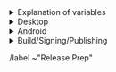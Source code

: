 <details>
  <summary>Explanation of variables</summary>

- `$(BUILD_SERVER)` : the server the main builder is using to build a tor-browser release
- `$(STAGING_SERVER)` : the server the signer is using to to run the signing process
- `$(TOR_LAUNCHER_VERSION)` : version of `tor-launcher`, used in tags
    - example : `0.2.33`
- `$(ESR_VERSION)` : the Mozilla defined ESR version, used in various places for building tor-browser tags, labels, etc
    - example : `91.6.0`
- `$(ESR_TAG)` : the Mozilla defined hg (Mercurial) tag associated with `$(ESR_VERSION)`
    - exmaple : `FIREFOX_91_7_0esr_BUILD2`
- `$(ESR_TAG_PREV)` : the Mozilla defined hg (Mercurial) tag associated with the previous ESR version when rebasing (ie, the ESR version we are rebasing from)
- `$(RR_VERSION)` : the Mozilla defined 'Rapid Relese' version, used in various places for building geckoview tags, labels, etc
    - example : `96.0.3`
- `$(RR_TAG)` : the Mozilla defined hg (Mercurial) tag associated with `$(ESR_VERSION)`
    - exmaple : `FIREFOX_96_0_3_RELEASE`
- `$(RR_TAG_PREV)` : the Mozilla defined hg (Mercurial) tag associated with the previous ESR version when rebasing (ie, the ESR version we are rebasing from)
- `$(TOR_BROWSER_MAJOR)` : the Tor Browser major version
    - example : `11`
- `$(TOR_BROWSER_MINOR)` : the Tor Browser minor version
    - example : either `0` or `5`; Alpha's is always `(Stable + 5) % 10`
- `$(FIREFOX_BUILD_N)` : the firefox build revision within a given `tor-browser` branch; this is separate from the `$(TOR_BROWSER_BUILD_N) ` value
    - example : `build1`
- `$(TOR_BROWSER_BUILD_N)` : the tor-browser build revision for a given Tor Browser release; used in tagging git commits
    - example : `build2`
    - **NOTE** : `$(FIREFOX_BUILD_N)` and `$(TOR_BROWSER_BUILD_N)` typically are the same, but it is possible for them to diverge. For example :
        - if we have multiple Tor Browser releases on a given ESR branch the two will become out of sync as the `$(FIREFOX_BUILD_N)` value will increase, while the `$(TOR_BROWSER_BUILD_N)` value may stay at `build1` (but the `$(TOR_BROWSER_VERSION)` will increase)
        - if we have build failures unrelated to `tor-browser`, the `$(TOR_BROWSER_BUILD_N)` value will increase while the `$(FIREFOX_BUILD_N)` will stay the same.
- `$(TOR_BROWSER_VERSION)` : the published Tor Browser version
    - example : `11.5a6`, `11.0.7`
- `$(TOR_BROWSER_BRANCH)` : the full name of tor-browser branch
    - typically of the form: `tor-browser-$(ESR_VERSION)esr-$(TOR_BROWSER_MAJOR).$(TOR-BROWSER_MINOR)-1`
- `$(TOR_BROWSER_BRANCH_PREV)` : the full name of the previous tor-browser branch (when rebasing)
- `$(GECKOVIEW_BRANCH)` : the full name of geckoview branch
    - typically of the form: `tor-browser-$(RR_VERSION)-$(TOR_BROWSER_MAJOR).$(TOR-BROWSER_MINOR)-1`
- `$(GECKOVIEW_BRANCH_PREV)` : the full name of the previous geckoview branch (when rebasing)
</details>

<details>
    <summary>Desktop</summary>

### **torbutton** ***(Optional)***: https://git.torproject.org/torbutton.git
- [ ] ***(Optional)*** Update translations :
  - **NOTE** : mandatory if we have added new string dependencies
  -  [ ] `./import-translations.sh`
  -  [ ] Commit with message `Translation updates
     - **NOTE** : only add files which are already being tracked
  -  [ ] *(Optional)* Backport to maintenance branch if present
- [ ] fixup! `tor-browser`'s `Bug 10760 : Integrate TorButton to TorBrowser core` issue to point to updated `torbutton` commit

### **tor-launcher** ***(Optional)***: https://git.torproject.org/tor-launcher.git
- [ ] ***(Optional)*** Update translations:
  - **NOTE** : mandatory if we have added new string dependencies
  - [ ] ./localization/import-translations.sh
- [ ] Update `install.rdf` file with new version
- [ ] Sign/Tag commit :
    - Tag : `$(TOR_LAUNCHER_VERSION)`
    - Message `Tagging $(TOR_LAUNCHER_VERSION)`
- [ ] Push `master` and tag to origin

### tor-browser: https://git.torproject.org/tor-browser.git
- [ ] ***(Optional)*** Rebase to `$(ESR_VERSION)`
    - [ ] Find the Firefox hg tag here : https://hg.mozilla.org/releases/mozilla-esr91/tags
        - [ ] `$(ESR_TAG)` : `INSERT_TAG_HERE`
    - [ ] Identify the hg patch associated with above hg tag, and find the equivalent `gecko-dev` git commit (search by commit message)
        - [ ] `gecko-dev` commit : `INSERT_COMMIT_HASH_HERE`
    - [ ] Create new `tor-browser` branch with the discovered `gecko-dev` commit as `HEAD` named `tor-browser-$(ESR_VERSION)esr-$(TOR_BROWSER_MAJOR).$(TOR-BROWSER_MINOR)-1`
    - [ ] Sign/Tag commit :
        - Tag : `$(ESR_TAG)`
        - Message : `Hg tag $(ESR_TAG)`
    - [ ] Push new branch and tag to origin
    - [ ] Rebase `tor-browser` patches
    - [ ] Perform rangediff to ensure nothing weird happened resolving conflicts
        - `git range-diff $(ESR_TAG_PREV)..$(TOR_BROWSER_BRANCH_PREV) $(ESR_TAG)..$(TOR_BROWSER_BRANCH)`
    - [ ] Open MR for the rebase
- [ ] _TODO: tag base firefox no-tor browser_
- [ ] ***(Optional)*** Backport any required patches to Stable
    - [ ] cherry-pick patches on top of rebased branch (issues to backport should have `Backport` label and be linked to the associated `Release Prep` issue
    - [ ] Close associated `Backport` issues
    - [ ] Open MR for the backport commits
- [ ] Sign/Tag commit :
    - Tag : `tor-browser-$(ESR_VERSION)esr-$(TOR_BROWSER_MAJOR).$(TOR_BROWSER_MINOR)-1-$(FIREFOX_BUILD_N)`
    - Message : `Tagging $(FIREFOX_BUILD_N) for $(ESR_VERSION)esr-based (alpha|stable)`
- [ ] Push tag to origin

</details>

<details>
    <summary>Android</summary>

### **geckoview**: https://git.torproject.org/tor-browser.git
- [ ] ***(Optional)*** Rebase to `$(RR_VERSION)`
    - [ ] Find the Firefox hg tag here : https://hg.mozilla.org/releases/mozilla-release/tags
        - [ ] `$(RR_TAG)` : `INSERT_TAG_HERE`
    - [ ] Identify the hg patch associated with above hg tag, and find the equivalent `gecko-dev` git commit (search by commit message)
        - [ ] `gecko-dev` commit : `INSERT_COMMIT_HASH_HERE`
    - [ ] Create new `geckoview` branch with the discovered `gecko-dev` commit as `HEAD` named `geckoview-$(RR_VERSION)-$(TOR_BROWSER_MAJOR).$(TOR-BROWSER_MINOR)-1`
    - [ ] Sign/Tag commit :
        - Tag : `$(RR_TAG)`
        - Message : `Hg tag $(RR_TAG)`
    - [ ] Push new branch and tag to origin
    - [ ] Rebase `geckoview` patches
    - [ ] Perform rangediff to ensure nothing weird happened resolving conflicts
        - `git range-diff $(RR_TAG_PREV)..$(GECKOVIEW_BRANCH_PREV) $(RR_TAG)..$(GECKOVIEW_BRANCH)`
    - [ ] Open MR for the rebase
    - [ ] Merge + Push
- [ ] ***(Optional)*** Backport any required patches to Stable
    - [ ] cherry-pick patches on top of rebased branch (issues to backport should have `Backport` label and be linked to the associated `Release Prep` issue
    - [ ] Close associated `Backport` issues
    - [ ] Open MR for the backport commits
    - [ ] Merge + Push
- [ ] Sign/Tag commit :
    - Tag : `geckoview-$(RR_VERSION)-$(TOR_BROWSER_MAJOR).$(TOR_BROWSER_MINOR)-1-$(FIREFOX_BUILD_N)`
    - Message : `Tagging $(FIREFOX_BUILD_N) for $(RR_VERSION)-based (alpha|stable)`
- [ ] Push tag to origin

### **tba-translation** ***(Optional)***: https://git.torproject.org/translation.git
_TODO_

### **android-components** ***(Optional)***: https://gitlab.torproject.org/tpo/applications/android-components.git
_TODO_

### **tor-android-service** ***(Optional)***: https://git.torproject.org/tor-android-service.git
_TODO_

### **fenix** ***(Optional)***: https://gitlab.torproject.org/tpo/applications/fenix.git
_TODO_

</details>

<details>
    <summary>Build/Signing/Publishing</summary>

### tor-browser-build: https://git.torproject.org/builders/tor-browser-build.git
Tor Browser Alpha (and Nightly) are on the `master` branch, while Stable lives in the various `$(TOR_BROWSER_MAJOR).$(TOR_BROWSER_MINOR)-maint` (and possibly more specific) branches

- [ ] Update `rbm.conf`
    - [ ] `var/torbrowser_version` : update to next version
    - [ ] `var/torbrowser_build` : update to `$(TOR_BROWSER_BUILD_N)`
    - [ ] `var/torbrowser_incremental_from` : update to previous version
        - [ ] **IMPORTANT**: Really actually make sure this is the previous Desktop/Android version or else the `make incrementals-*` step will fail
- [ ] Update `projects/firefox/config`
    - [ ] `git_hash` : update the $(FIREFOX_BUILD_N) section to match `tor-browser` tag
    - [ ] ***(Optional)*** `var/firefox_platform_version` : update to latest $(ESR_VERSION) if rebased
- [ ] Check for NoScript updates here : https://addons.mozilla.org/en-US/firefox/addon/noscript
    - [ ] ***(Optional)*** If version available, update `noscript` section of `input_files` in `projects/tor-browser/config`
        - [ ] `URL`
        - [ ] `sha256sum`
- [ ] Check for openssl updates here : https://github.com/openssl/openssl/tags
    - [ ] ***(Optional)*** If new 1.X.Y series tag available, update `projects/openssl/config`
        - [ ] `version` : update to next 1.X.Y release tag
        - [ ] `input_files/sha256sum` : update to sha256 sum of source tarball
- [ ] Check for tor updates here : https://gitlab.torproject.org/tpo/core/tor/-/tags ; Tor Browser Alpha uses `-alpha` tagged tor, while stable uses the stable series
    - [ ] ***(Optional)*** If new tor version is available, update `projects/tor/config`
        - [ ] `version` : update to next release tag
- [ ] Check for go updates here : https://golang.org/dl (Tor Browser Alpha uses the latest Stable go version, while Tor Browser Stable uses the latest of the previous Stable major series version (eg: if Tor Browser Alpha is on the go1.17 series, Tor Browser Stable is on the go1.16 series)
    - [ ] ***(Optional)*** If new go version is available, update `projects/go/config`
        - [ ] `version` : update go version
        - [ ] `input_files/sha256sum` for `go` : update sha256sum of archive (sha256 sums are displayed on the go download page)
- [ ] ***(Android Only)*** Update allowed_addons.json by running (from `tor-browser-build` root)`./tools/fetch_allowed_addons.py > projects/tor-browser/allowed_addons.json
- [ ] Update `ChangeLog.txt`
  - [ ] Ensure ChangeLog.txt is sync'd between alpha and stable branches
- [ ] Open MR with above changes
- [ ] Begin build on `$(BUILD_SERVER)`
- [ ] Sign/Tag commit : `make signtag-(alpha|release)`
- [ ] Push tag to origin

### notify stakeholders
- [ ] Email tor-qa mailing list: tor-qa@lists.torproject.org
    - [ ] Provide links to unsigned builds on `$(BUILD_SERVER)`
    - [ ] Call out any new functionality which needs testing
    - [ ] Link to any known issues
- [ ] Email Tails dev mailing list: tails-dev@boum.org
    - [ ] Provide links to unsigned builds on `$(BUILD_SERVER)`

### blog: https://gitlab.torproject.org/tpo/web/blog.git

- [ ] Duplicate previous Stable or Alpha release blog post as appropriate to new directory under `content/blog/new-release-tor-browser-$(TOR_BROWSER_VERSION)` and update with info on release :
    - [ ] Update Tor Browser version numbers
    - [ ] Note any ESR rebase
    - [ ] Note any Rapid Release rebase
    - [ ] Link to any Firefox security updates
    - [ ] Note any updates to :
        - [ ] tor
        - [ ] openssl
        - [ ] go
        - [ ] noscript
    - [ ] Convert ChangeLog.txt to markdown format used here by : `tor-browser-build/tools/changelog-format-blog-post`
- [ ] Push to origin as new branch, open 'Draft :' MR
- [ ] Remove draft from MR once signed-packages are uploaded
- [ ] Merge

### website: https://gitlab.torproject.org/tpo/web/tpo.git
- [ ] `databags/versions.ini` : Update the downloads versions
    - `torbrowser-stable/version` : sort of a catch-all for latest stable version
    - `torbrowser-stable/win32` : tor version in the expert bundle
    - `torbrowser-*-stable/version` : platform-specific stable versions
    - `torbrowser-*-alpha/version` : platform-specific alpha versions
    - `tor-stable`,`tor-alpha` : set by tor devs, do not touch
- [ ] Push to origin as new branch, open 'Draft :' MR
- [ ] Remove draft from MR once signed-packages are uploaded
- [ ] Merge

### signing + publishing
- [ ] Ensure builders have matching builds
- [ ] On `$(STAGING_SERVER)`, ensure updated:
  - [ ] `tor-browser-build/tools/signing/set-config`
    - [ ] `NSS_DB_DIR` : location of the `nssdb7` directory
  - [ ]  `tor-browser-build/tools/signing/set-config.hosts`
    - [ ] `ssh_host_builder` : ssh hostname of machine with unsigned builds
      - **NOTE** : `tor-browser-build` is expected to be in the `$HOME` directory)
    - [ ] `ssh_host_linux_signer` : ssh hostname of linux signing machine
    - [ ] `ssh_host_macos_signer` : ssh hostname of macOS signing machine
  - [ ] `tor-browser-build/tools/signing/set-config.macos-notarization`
    - [ ] `macos_notarization_user` : the email login for a tor notariser Apple Developer account
  - [ ] `tor-browser-build/tools/signing/set-config.tbb-version`
    - [ ] `tbb_version` : tor browser version string, same as `var/torbrowser_version` in `rbm.conf` (examples: `11.5a12`, `11.0.13`)
    - [ ] `tbb_version_build` : the tor-browser-build build number (if `var/torbrowser_build` in `rbm.conf` is `buildN` then this value is `N`)
    - [ ] `tbb_version_type` : either `alpha` for alpha releases or `release` for stable releases
- [ ] ***(Android Only)*** : *TODO*
- [ ] run do-all-signing script:
    - `cd tor-browser-build/tools/signing/`
    - `./do-all-signing.sh`
- **NOTE**: at this point the signed desktop binaries should have been copied to `staticiforme`
- [ ] Update `staticiforme.torproject.org`:
  - From `screen` session on `staticiforme.torproject.org`
  - [ ] Static update components : `static-update-component cdn.torproject.org && static-update-component dist.torproject.org`
  - [ ] Enable update responses :
    - [ ] alpha: `./deploy_update_responses-alpha.sh`
    - [ ] release: `./deploy_update_responses-release.sh`
- [ ] ***(Android Only)*** : Publish APKs to Google Play
  - [ ] Log into https://play.google.com/apps/publish
  - Select correct app:
    - [ ] Tor Browser
    - [ ] Tor Browser Alpha
  - [ ] Navigate to `Release > Production` and click `Create new release` button
  - [ ] Upload the `*.multi.apk` APKs
  - [ ] If necessary, update the 'Release Name' (should be automatically populated)
  - [ ] Update Release Notes
    - [ ] Next to 'Release notes', click `Copy from a previous release`
    - [ ] Edit blog post url to point to most recent blog post
  - [ ] Save, review, and configure rollout percentage
    - [ ] 25% rollout when publishing a scheduled update
    - [ ] 100% rollout when publishing a security-driven release
  - [ ] ***Optional*** Update  rollout percentage to 100% after confirmed no major issues

</details>

/label ~"Release Prep"

